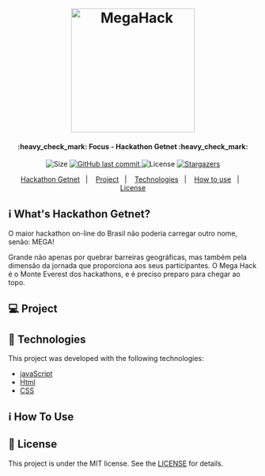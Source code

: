 <h1 align="center">
    <img alt="MegaHack" title="#MegaHack" src=".github/brand.png" width="250px" />
</h1>

<h4 align="center"> 
	:heavy_check_mark: Focus - Hackathon Getnet :heavy_check_mark:
</h4>
<p align="center">	
  
  <img alt="Size" src="https://img.shields.io/github/repo-size/LughWalle/Team72-hackathon-getnet">

  <a href="https://github.com/LughWalle/Team72-hackathon-getnet/commits/master">
    <img alt="GitHub last commit" src="https://img.shields.io/github/last-commit/LughWalle/Team72-hackathon-getnet">
  </a>

  <img alt="License" src="https://img.shields.io/badge/license-MIT-brightgreen">

   <a href="https://github.com/LughWalle/Team72-hackathon-getnet/stargazers">
    <img alt="Stargazers" src="https://img.shields.io/github/stars/LughWalle/Team72-hackathon-getnet?style=social">
  </a>

</p>

<p align="center">
  <a href="#mh-3">Hackathon Getnet</a>&nbsp;&nbsp;&nbsp;|&nbsp;&nbsp;&nbsp;
  <a href="#-project">Project</a>&nbsp;&nbsp;&nbsp;|&nbsp;&nbsp;&nbsp;
  <a href="#rocket-Technologies">Technologies</a>&nbsp;&nbsp;&nbsp;|&nbsp;&nbsp;&nbsp;
  <a href="#-how-to-use">How to use</a>&nbsp;&nbsp;&nbsp;|&nbsp;&nbsp;&nbsp;
  <a href="#memo-license">License</a>
</p>

## :information_source: What's Hackathon Getnet?

O maior hackathon on-line do Brasil não poderia carregar outro nome, senão: MEGA!

Grande não apenas por quebrar barreiras geográficas, mas também pela dimensão da jornada que proporciona aos seus participantes. O Mega Hack é o Monte Everest dos hackathons, e é preciso preparo para chegar ao topo.

## 💻 Project



<!-- <h1 align="center">
    <img alt="Example" title="Example" src=".github/capa.png" width="500px" />
</h1> -->


## :rocket: Technologies

This project was developed with the following technologies:

- [javaScript][javascript]
- [Html][html]
- [CSS][css]

## :information_source: How To Use


## :memo: License

This project is under the MIT license. See the [LICENSE](https://github.com/DanielObara/NLW-1.0/blob/master/LICENSE) for details.

[javascript]: https://www.javascript.com/
[html]: https://html.spec.whatwg.org
[css]: https://www.w3schools.com/w3css/w3css_downloads.asp
